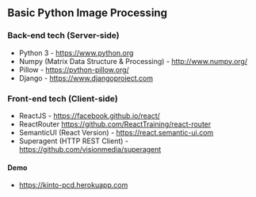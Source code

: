 ## Basic Python Image Processing

### Back-end tech (Server-side)
* Python 3 - https://www.python.org
* Numpy (Matrix Data Structure & Processing) - http://www.numpy.org/
* Pillow - https://python-pillow.org/
* Django - https://www.djangoproject.com

### Front-end tech (Client-side)
* ReactJS - https://facebook.github.io/react/
* ReactRouter https://github.com/ReactTraining/react-router
* SemanticUI (React Version) - https://react.semantic-ui.com
* Superagent (HTTP REST Client) - https://github.com/visionmedia/superagent

#### Demo
* https://kinto-pcd.herokuapp.com
